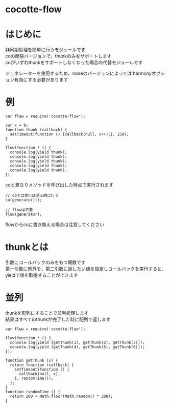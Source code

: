 cocotte-flow
=====

# はじめに

非同期処理を簡単に行うモジュールです  
coの簡易バージョンで、thunkのみをサポートします  
coがいずれthunkをサポートしなくなった場合の代替モジュールです  

ジェネレーターを使用するため、nodeのバージョンによっては
harmonyオプション有効にする必要があります

# 例

```
var flow = require('cocotte-flow');

var x = 0;
function thunk (callback) {
  setTimeout(function () {callback(null, x++);}, 250);
}

flow(function * () {
  console.log(yield thunk);
  console.log(yield thunk);
  console.log(yield thunk);
  console.log(yield thunk);
  console.log(yield thunk);
});
```

coと異なりメソッドを呼び出した時点で実行されます

```
// coでは実行は明示的に行う
co(generator)();

// flowは不要
flow(generator);
``` 

flowからcoに書き換える場合は注意してください

# thunkとは

引数にコールバックのみをもつ関数です  
第一引数に例外を、第二引数に返したい値を設定しコールバックを実行すると、
yieldで値を取得することができます


# 並列

thunkを配列にすることで並列処理します  
結果はすべてのthunkが完了した時に配列で返します


```
var flow = require('cocotte-flow');

flow(function * () {
  console.log(yield [getThunk(1), getThunk(2), getThunk(3)]);
  console.log(yield [getThunk(4), getThunk(5), getThunk(6)]);
});

function getThunk (x) {
  return function (callback) {
    setTimeout(function () {
      callback(null, x);
    }, randomTime());
  };
}
function randomTime () {
  return 200 + Math.floor(Math.random() * 200);
}
```






